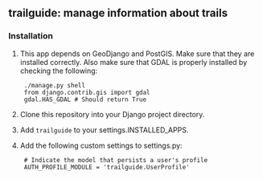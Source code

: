 ## trailguide: manage information about trails

### Installation
1. This app depends on GeoDjango and PostGIS. Make sure that they are installed correctly. Also make sure that GDAL is properly installed by checking the following:

        ./manage.py shell
        from django.contrib.gis import gdal
        gdal.HAS_GDAL # Should return True
        
2. Clone this repository into your Django project directory.
3. Add `trailguide` to your settings.INSTALLED_APPS.
4. Add the following custom settings to settings.py:

        # Indicate the model that persists a user's profile
        AUTH_PROFILE_MODULE = 'trailguide.UserProfile'